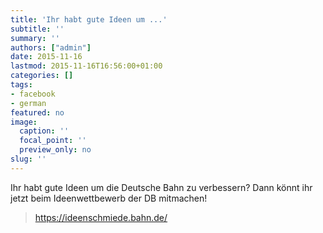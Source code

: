 ```yaml
---
title: 'Ihr habt gute Ideen um ...'
subtitle: ''
summary: ''
authors: ["admin"]
date: 2015-11-16
lastmod: 2015-11-16T16:56:00+01:00
categories: []
tags:
- facebook
- german
featured: no
image:
  caption: ''
  focal_point: ''
  preview_only: no
slug: ''
---
```

Ihr habt gute Ideen um die Deutsche Bahn zu verbessern? Dann könnt ihr jetzt beim Ideenwettbewerb der DB mitmachen!
> https://ideenschmiede.bahn.de/


